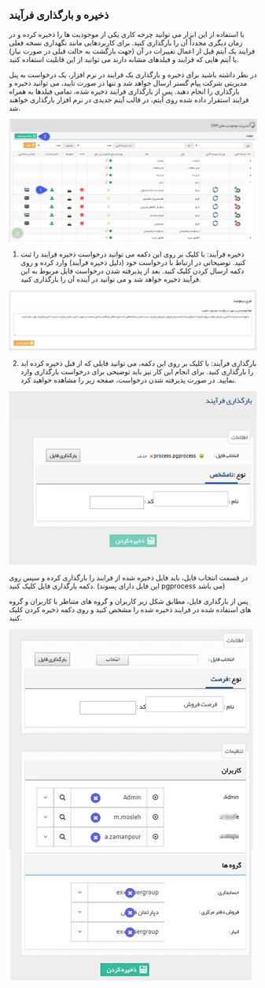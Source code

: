 ﻿## ذخیره و بارگذاری فرآیند

با استفاده از این ابزار می توانید چرخه کاری یکی از موجودیت ها را ذخیره کرده و در زمان دیگری مجدداً آن را بارگذاری کنید. برای کاربردهایی مانند نگهداری نسخه فعلی فرایند یک آیتم قبل از اعمال تغییرات در آن (جهت بازگشت به حالت قبلی در صورت نیاز) یا آیتم هایی که فرایند و فیلدهای مشابه دارند می توانید از این قابلیت استفاده کنید.

در نظر داشته باشید برای ذخیره و بارگذاری یک فرایند در نرم افزار، یک درخواست به پنل مدیریتی شرکت پیام گستر ارسال خواهد شد و تنها در صورت تایید، می توانید ذخیره و بارگذاری را انجام دهید. پس از بارگذاری فرایند ذخیره شده، تمامی فیلدها به همراه فرایند استقرار داده شده روی آیتم، در قالب آیتم جدیدی در نرم افزار بارگذاری خواهند شد.

![](ImportExport1.png)

1. ذخیره فرآیند: با کلیک بر روی این دکمه می توانید درخواست ذخیره فرایند را ثبت کنید. توضیحاتی در ارتباط با درخواست خود (دلیل ذخیره فرآیند) وارد کرده و روی دکمه ارسال کردن کلیک کنید. بعد از پذیرفته شدن درخواست فایل مربوط به این فرآیند ذخیره خواهد شد و می توانید در آینده آن را بارگذاری کنید.


![](ImportExport2.png)

2. بارگذاری فرآیند: با کلیک بر روی این دکمه، می توانید فایلی که از قبل ذخیره کرده اید را بارگذاری کنید. برای انجام این کار نیز باید توضیحی برای درخواست بارگذاری وارد نمایید. در صورت پذیرفته شدن درخواست، صفحه زیر را مشاهده خواهید کرد.

![](ImportExport3.png)

در قسمت انتخاب فایل، باید فایل ذخیره شده از فرایند را بارگذاری کرده و سپس روی دکمه بارگذاری فایل کلیک کنید. (این فایل دارای پسوند pgprocess می باشد)

پس از بارگذاری فایل، مطابق شکل زیر کاربران و گروه های متناظر با کاربران و گروه های استفاده شده در فرایند ذخیره شده را مشخص کنید و روی دکمه ذخیره کردن کلیک کنید.


![](ImportExport4.png)













